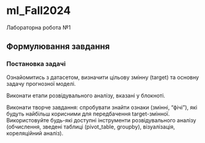# ml_Fall2024

Лабораторна робота №1

## Формулювання завдання 

### Постановка задачі
<p>Ознайомитись з датасетом, визначити цільову змінну (target) та основну задачу прогнозної моделі. </p>
<p>Виконати етапи розвідувального аналізу, вказані у блокноті.</p>
<p>Виконати творче завдання: спробувати знайти ознаки (змінні, “фічі”), які будуть найбільш корисними для передбачення target-змінної. Використовуйте будь-які доступні інструменти розвідувального аналізу (обчислення, зведені таблиці (pivot_table, groupby), візуалізація, кореляційний аналіз).</p>
